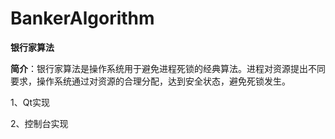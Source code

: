 # BankerAlgorithm
**银行家算法**

**简介**：银行家算法是操作系统用于避免进程死锁的经典算法。进程对资源提出不同要求，操作系统通过对资源的合理分配，达到安全状态，避免死锁发生。

1、Qt实现

2、控制台实现

